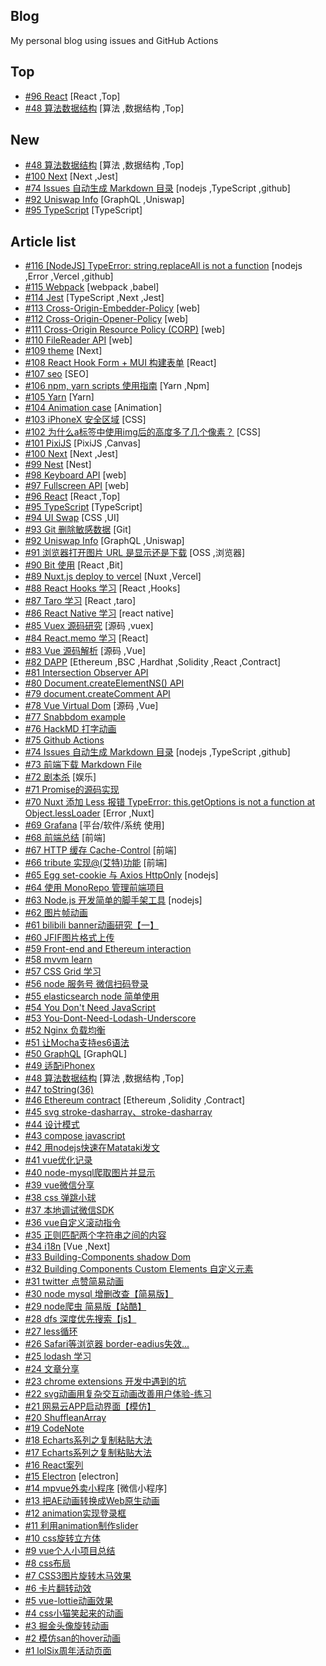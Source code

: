 ## Blog
My personal blog using issues and GitHub Actions

## Top
- [#96 React](https://github.com/xiaotiandada/blog/issues/96) [React ,Top] 
- [#48 算法数据结构](https://github.com/xiaotiandada/blog/issues/48) [算法 ,数据结构 ,Top] 

## New
- [#48 算法数据结构](https://github.com/xiaotiandada/blog/issues/48) [算法 ,数据结构 ,Top] 
- [#100 Next](https://github.com/xiaotiandada/blog/issues/100) [Next ,Jest] 
- [#74 Issues 自动生成 Markdown 目录](https://github.com/xiaotiandada/blog/issues/74) [nodejs ,TypeScript ,github] 
- [#92 Uniswap Info](https://github.com/xiaotiandada/blog/issues/92) [GraphQL ,Uniswap] 
- [#95 TypeScript](https://github.com/xiaotiandada/blog/issues/95) [TypeScript] 

## Article list
- [#116 [NodeJS] TypeError: string.replaceAll is not a function](https://github.com/xiaotiandada/blog/issues/116) [nodejs ,Error ,Vercel ,github] 
- [#115 Webpack](https://github.com/xiaotiandada/blog/issues/115) [webpack ,babel] 
- [#114 Jest](https://github.com/xiaotiandada/blog/issues/114) [TypeScript ,Next ,Jest] 
- [#113 Cross-Origin-Embedder-Policy](https://github.com/xiaotiandada/blog/issues/113) [web] 
- [#112 Cross-Origin-Opener-Policy](https://github.com/xiaotiandada/blog/issues/112) [web] 
- [#111 Cross-Origin Resource Policy (CORP)](https://github.com/xiaotiandada/blog/issues/111) [web] 
- [#110 FileReader API](https://github.com/xiaotiandada/blog/issues/110) [web] 
- [#109 theme](https://github.com/xiaotiandada/blog/issues/109) [Next] 
- [#108 React Hook Form + MUI 构建表单](https://github.com/xiaotiandada/blog/issues/108) [React] 
- [#107 seo](https://github.com/xiaotiandada/blog/issues/107) [SEO] 
- [#106 npm, yarn scripts 使用指南](https://github.com/xiaotiandada/blog/issues/106) [Yarn ,Npm] 
- [#105 Yarn](https://github.com/xiaotiandada/blog/issues/105) [Yarn] 
- [#104 Animation case](https://github.com/xiaotiandada/blog/issues/104) [Animation] 
- [#103 iPhoneX 安全区域](https://github.com/xiaotiandada/blog/issues/103) [CSS] 
- [#102 为什么a标签中使用img后的高度多了几个像素？](https://github.com/xiaotiandada/blog/issues/102) [CSS] 
- [#101 PixiJS](https://github.com/xiaotiandada/blog/issues/101) [PixiJS ,Canvas] 
- [#100 Next](https://github.com/xiaotiandada/blog/issues/100) [Next ,Jest] 
- [#99 Nest](https://github.com/xiaotiandada/blog/issues/99) [Nest] 
- [#98 Keyboard API](https://github.com/xiaotiandada/blog/issues/98) [web] 
- [#97 Fullscreen API](https://github.com/xiaotiandada/blog/issues/97) [web] 
- [#96 React](https://github.com/xiaotiandada/blog/issues/96) [React ,Top] 
- [#95 TypeScript](https://github.com/xiaotiandada/blog/issues/95) [TypeScript] 
- [#94 UI Swap](https://github.com/xiaotiandada/blog/issues/94) [CSS ,UI] 
- [#93 Git 删除敏感数据](https://github.com/xiaotiandada/blog/issues/93) [Git] 
- [#92 Uniswap Info](https://github.com/xiaotiandada/blog/issues/92) [GraphQL ,Uniswap] 
- [#91 浏览器打开图片 URL 是显示还是下载](https://github.com/xiaotiandada/blog/issues/91) [OSS ,浏览器] 
- [#90 Bit 使用](https://github.com/xiaotiandada/blog/issues/90) [React ,Bit] 
- [#89 Nuxt.js deploy to vercel](https://github.com/xiaotiandada/blog/issues/89) [Nuxt ,Vercel] 
- [#88 React Hooks 学习](https://github.com/xiaotiandada/blog/issues/88) [React ,Hooks] 
- [#87 Taro 学习](https://github.com/xiaotiandada/blog/issues/87) [React ,taro] 
- [#86 React Native 学习](https://github.com/xiaotiandada/blog/issues/86) [react native] 
- [#85 Vuex 源码研究](https://github.com/xiaotiandada/blog/issues/85) [源码 ,vuex] 
- [#84 React.memo 学习](https://github.com/xiaotiandada/blog/issues/84) [React] 
- [#83 Vue 源码解析](https://github.com/xiaotiandada/blog/issues/83) [源码 ,Vue] 
- [#82 DAPP](https://github.com/xiaotiandada/blog/issues/82) [Ethereum ,BSC ,Hardhat ,Solidity ,React ,Contract] 
- [#81 Intersection Observer API](https://github.com/xiaotiandada/blog/issues/81)  
- [#80 Document.createElementNS() API](https://github.com/xiaotiandada/blog/issues/80)  
- [#79 document.createComment API](https://github.com/xiaotiandada/blog/issues/79)  
- [#78 Vue Virtual Dom](https://github.com/xiaotiandada/blog/issues/78) [源码 ,Vue] 
- [#77 Snabbdom example](https://github.com/xiaotiandada/blog/issues/77)  
- [#76 HackMD 打字动画](https://github.com/xiaotiandada/blog/issues/76)  
- [#75 Github Actions](https://github.com/xiaotiandada/blog/issues/75)  
- [#74 Issues 自动生成 Markdown 目录](https://github.com/xiaotiandada/blog/issues/74) [nodejs ,TypeScript ,github] 
- [#73 前端下载 Markdown File](https://github.com/xiaotiandada/blog/issues/73)  
- [#72 剧本杀](https://github.com/xiaotiandada/blog/issues/72) [娱乐] 
- [#71 Promise的源码实现](https://github.com/xiaotiandada/blog/issues/71)  
- [#70 Nuxt 添加 Less 报错 TypeError: this.getOptions is not a function at Object.lessLoader](https://github.com/xiaotiandada/blog/issues/70) [Error ,Nuxt] 
- [#69 Grafana](https://github.com/xiaotiandada/blog/issues/69) [平台/软件/系统 使用] 
- [#68 前端总结](https://github.com/xiaotiandada/blog/issues/68) [前端] 
- [#67 HTTP 缓存  Cache-Control](https://github.com/xiaotiandada/blog/issues/67) [前端] 
- [#66 tribute 实现@(艾特)功能](https://github.com/xiaotiandada/blog/issues/66) [前端] 
- [#65 Egg set-cookie 与 Axios   HttpOnly](https://github.com/xiaotiandada/blog/issues/65) [nodejs] 
- [#64 使用 MonoRepo 管理前端项目](https://github.com/xiaotiandada/blog/issues/64)  
- [#63 Node.js 开发简单的脚手架工具](https://github.com/xiaotiandada/blog/issues/63) [nodejs] 
- [#62 图片帧动画](https://github.com/xiaotiandada/blog/issues/62)  
- [#61 bilibili banner动画研究【一】](https://github.com/xiaotiandada/blog/issues/61)  
- [#60 JFIF图片格式上传](https://github.com/xiaotiandada/blog/issues/60)  
- [#59 Front-end and Ethereum interaction](https://github.com/xiaotiandada/blog/issues/59)  
- [#58  mvvm learn](https://github.com/xiaotiandada/blog/issues/58)  
- [#57 CSS Grid 学习](https://github.com/xiaotiandada/blog/issues/57)  
- [#56 node 服务号 微信扫码登录](https://github.com/xiaotiandada/blog/issues/56)  
- [#55 elasticsearch node 简单使用](https://github.com/xiaotiandada/blog/issues/55)  
- [#54 You Don't Need JavaScript](https://github.com/xiaotiandada/blog/issues/54)  
- [#53  You-Dont-Need-Lodash-Underscore](https://github.com/xiaotiandada/blog/issues/53)  
- [#52 Nginx 负载均衡](https://github.com/xiaotiandada/blog/issues/52)  
- [#51 让Mocha支持es6语法](https://github.com/xiaotiandada/blog/issues/51)  
- [#50 GraphQL](https://github.com/xiaotiandada/blog/issues/50) [GraphQL] 
- [#49 适配iPhonex](https://github.com/xiaotiandada/blog/issues/49)  
- [#48 算法数据结构](https://github.com/xiaotiandada/blog/issues/48) [算法 ,数据结构 ,Top] 
- [#47 toString(36)](https://github.com/xiaotiandada/blog/issues/47)  
- [#46 Ethereum contract](https://github.com/xiaotiandada/blog/issues/46) [Ethereum ,Solidity ,Contract] 
- [#45 svg stroke-dasharray、stroke-dasharray](https://github.com/xiaotiandada/blog/issues/45)  
- [#44 设计模式](https://github.com/xiaotiandada/blog/issues/44)  
- [#43 compose javascript](https://github.com/xiaotiandada/blog/issues/43)  
- [#42 用nodejs快速在Matataki发文](https://github.com/xiaotiandada/blog/issues/42)  
- [#41 vue优化记录](https://github.com/xiaotiandada/blog/issues/41)  
- [#40 node-mysql爬取图片并显示](https://github.com/xiaotiandada/blog/issues/40)  
- [#39 vue微信分享](https://github.com/xiaotiandada/blog/issues/39)  
- [#38 css 弹跳小球](https://github.com/xiaotiandada/blog/issues/38)  
- [#37 本地调试微信SDK](https://github.com/xiaotiandada/blog/issues/37)  
- [#36  vue自定义滚动指令](https://github.com/xiaotiandada/blog/issues/36)  
- [#35 正则匹配两个字符串之间的内容](https://github.com/xiaotiandada/blog/issues/35)  
- [#34 i18n](https://github.com/xiaotiandada/blog/issues/34) [Vue ,Next] 
- [#33 Building-Components shadow Dom](https://github.com/xiaotiandada/blog/issues/33)  
- [#32 Building Components Custom Elements 自定义元素](https://github.com/xiaotiandada/blog/issues/32)  
- [#31 twitter 点赞简易动画](https://github.com/xiaotiandada/blog/issues/31)  
- [#30 node mysql 增删改查【简易版】](https://github.com/xiaotiandada/blog/issues/30)  
- [#29 node爬虫 简易版【站酷】](https://github.com/xiaotiandada/blog/issues/29)  
- [#28  dfs 深度优先搜索【js】](https://github.com/xiaotiandada/blog/issues/28)  
- [#27 less循环](https://github.com/xiaotiandada/blog/issues/27)  
- [#26 Safari等浏览器 border-eadius失效...](https://github.com/xiaotiandada/blog/issues/26)  
- [#25 lodash 学习](https://github.com/xiaotiandada/blog/issues/25)  
- [#24 文章分享](https://github.com/xiaotiandada/blog/issues/24)  
- [#23 chrome extensions 开发中遇到的坑](https://github.com/xiaotiandada/blog/issues/23)  
- [#22 svg动画用复杂交互动画改善用户体验-练习](https://github.com/xiaotiandada/blog/issues/22)  
- [#21 网易云APP启动界面【模仿】](https://github.com/xiaotiandada/blog/issues/21)  
- [#20 ShuffleanArray](https://github.com/xiaotiandada/blog/issues/20)  
- [#19 CodeNote](https://github.com/xiaotiandada/blog/issues/19)  
- [#18 Echarts系列之复制粘贴大法](https://github.com/xiaotiandada/blog/issues/18)  
- [#17  Echarts系列之复制粘贴大法](https://github.com/xiaotiandada/blog/issues/17)  
- [#16 React案列](https://github.com/xiaotiandada/blog/issues/16)  
- [#15 Electron](https://github.com/xiaotiandada/blog/issues/15) [electron] 
- [#14 mpvue外卖小程序](https://github.com/xiaotiandada/blog/issues/14) [微信小程序] 
- [#13 把AE动画转换成Web原生动画](https://github.com/xiaotiandada/blog/issues/13)  
- [#12  animation实现登录框](https://github.com/xiaotiandada/blog/issues/12)  
- [#11 利用animation制作slider](https://github.com/xiaotiandada/blog/issues/11)  
- [#10 css旋转立方体](https://github.com/xiaotiandada/blog/issues/10)  
- [#9 vue个人小项目总结](https://github.com/xiaotiandada/blog/issues/9)  
- [#8 css布局](https://github.com/xiaotiandada/blog/issues/8)  
- [#7 CSS3图片旋转木马效果](https://github.com/xiaotiandada/blog/issues/7)  
- [#6 卡片翻转动效](https://github.com/xiaotiandada/blog/issues/6)  
- [#5 vue-lottie动画效果](https://github.com/xiaotiandada/blog/issues/5)  
- [#4 css小猫笑起来的动画](https://github.com/xiaotiandada/blog/issues/4)  
- [#3 掘金头像旋转动画](https://github.com/xiaotiandada/blog/issues/3)  
- [#2 模仿san的hover动画](https://github.com/xiaotiandada/blog/issues/2)  
- [#1 lolSix周年活动页面](https://github.com/xiaotiandada/blog/issues/1)  
